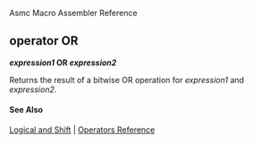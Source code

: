 Asmc Macro Assembler Reference

## operator OR

**_expression1_ OR _expression2_**

Returns the result of a bitwise OR operation for _expression1_ and _expression2_.

#### See Also

[Logical and Shift](logical-and-shift.md) | [Operators Reference](readme.md)
